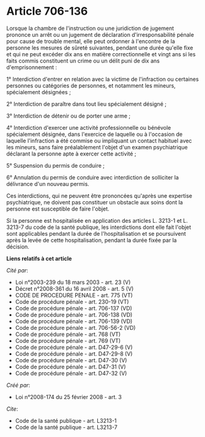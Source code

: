 # Article 706-136

Lorsque la chambre de l'instruction ou une juridiction de jugement prononce un arrêt ou un jugement de déclaration
d'irresponsabilité pénale pour cause de trouble mental, elle peut ordonner à l'encontre de la personne les mesures de sûreté
suivantes, pendant une durée qu'elle fixe et qui ne peut excéder dix ans en matière correctionnelle et vingt ans si les faits
commis constituent un crime ou un délit puni de dix ans d'emprisonnement : 

1° Interdiction d'entrer en relation avec la victime de l'infraction ou certaines personnes ou catégories de personnes, et
notamment les mineurs, spécialement désignées ; 

2° Interdiction de paraître dans tout lieu spécialement désigné ; 

3° Interdiction de détenir ou de porter une arme ; 

4° Interdiction d'exercer une activité professionnelle ou bénévole spécialement désignée, dans l'exercice de laquelle ou à
l'occasion de laquelle l'infraction a été commise ou impliquant un contact habituel avec les mineurs, sans faire
préalablement l'objet d'un examen psychiatrique déclarant la personne apte à exercer cette activité ; 

5° Suspension du permis de conduire ; 

6° Annulation du permis de conduire avec interdiction de solliciter la délivrance d'un nouveau permis. 

Ces interdictions, qui ne peuvent être prononcées qu'après une expertise psychiatrique, ne doivent pas constituer un obstacle
aux soins dont la personne est susceptible de faire l'objet. 

Si la personne est hospitalisée en application des articles L. 3213-1 et L. 3213-7 du code de la santé publique, les
interdictions dont elle fait l'objet sont applicables pendant la durée de l'hospitalisation et se poursuivent après la levée
de cette hospitalisation, pendant la durée fixée par la décision.

**Liens relatifs à cet article**

_Cité par_:

  - Loi n°2003-239 du 18 mars 2003 - art. 23 (V)
  - Décret n°2008-361 du 16 avril 2008 - art. 5 (V)
  - CODE DE PROCEDURE PENALE - art. 775 (VT)
  - Code de procédure pénale - art. 230-19 (VT)
  - Code de procédure pénale - art. 706-137 (VD)
  - Code de procédure pénale - art. 706-138 (VD)
  - Code de procédure pénale - art. 706-139 (VD)
  - Code de procédure pénale - art. 706-56-2 (VD)
  - Code de procédure pénale - art. 768 (VT)
  - Code de procédure pénale - art. 769 (VT)
  - Code de procédure pénale - art. D47-29-6 (V)
  - Code de procédure pénale - art. D47-29-8 (V)
  - Code de procédure pénale - art. D47-30 (V)
  - Code de procédure pénale - art. D47-31 (V)
  - Code de procédure pénale - art. D47-32 (V)

_Créé par_:

  - Loi n°2008-174 du 25 février 2008 - art. 3

_Cite_:

  - Code de la santé publique - art. L3213-1
  - Code de la santé publique - art. L3213-7
